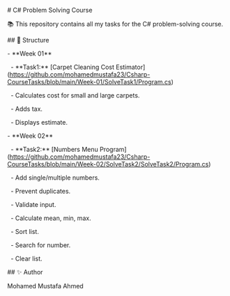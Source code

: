 \# C# Problem Solving Course



📚 This repository contains all my tasks for the C# problem-solving course.



\## 📂 Structure



\- \*\*Week 01\*\*

  - \*\*Task1:\*\* \[Carpet Cleaning Cost Estimator](https://github.com/mohamedmustafa23/Csharp-CourseTasks/blob/main/Week-01/SolveTask1/Program.cs)

    - Calculates cost for small and large carpets.

    - Adds tax.

    - Displays estimate.



\- \*\*Week 02\*\*

  - \*\*Task2:\*\* \[Numbers Menu Program](https://github.com/mohamedmustafa23/Csharp-CourseTasks/blob/main/Week-02/SolveTask2/SolveTask2/Program.cs)

    - Add single/multiple numbers.

    - Prevent duplicates.

    - Validate input.

    - Calculate mean, min, max.

    - Sort list.

    - Search for number.

    - Clear list.



\## ✨ Author



Mohamed Mustafa Ahmed

